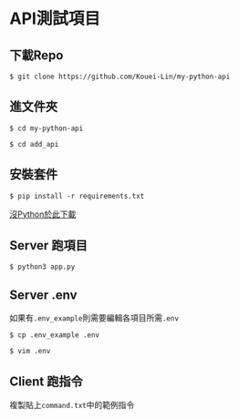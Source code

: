 # API測試項目

## 下載Repo
`$ git clone https://github.com/Kouei-Lin/my-python-api`

## 進文件夾
`$ cd my-python-api`


`$ cd add_api`

## 安裝套件

`$ pip install -r requirements.txt`

[沒Python於此下載](https://www.python.org/downloads/)

## Server 跑項目
`$ python3 app.py`

## Server .env
如果有`.env_example`則需要編輯各項目所需`.env`

`$ cp .env_example .env`

`$ vim .env`

## Client 跑指令
複製貼上`command.txt`中的範例指令
